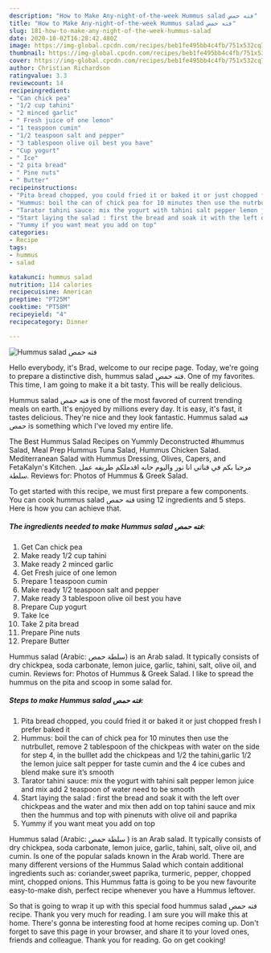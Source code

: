 ```yaml
---
description: "How to Make Any-night-of-the-week Hummus salad فته حمص"
title: "How to Make Any-night-of-the-week Hummus salad فته حمص"
slug: 181-how-to-make-any-night-of-the-week-hummus-salad
date: 2020-10-02T16:28:42.480Z
image: https://img-global.cpcdn.com/recipes/beb1fe495bb4c4fb/751x532cq70/hummus-salad-فته-حمص-recipe-main-photo.jpg
thumbnail: https://img-global.cpcdn.com/recipes/beb1fe495bb4c4fb/751x532cq70/hummus-salad-فته-حمص-recipe-main-photo.jpg
cover: https://img-global.cpcdn.com/recipes/beb1fe495bb4c4fb/751x532cq70/hummus-salad-فته-حمص-recipe-main-photo.jpg
author: Christian Richardson
ratingvalue: 3.3
reviewcount: 14
recipeingredient:
- "Can chick pea"
- "1/2 cup tahini"
- "2 minced garlic"
- " Fresh juice of one lemon"
- "1 teaspoon cumin"
- "1/2 teaspoon salt and pepper"
- "3 tablespoon olive oil best you have"
- "Cup yogurt"
- " Ice"
- "2 pita bread"
- " Pine nuts"
- " Butter"
recipeinstructions:
- "Pita bread chopped, you could fried it or baked it or just chopped fresh I prefer baked it"
- "Hummus: boil the can of chick pea for 10 minutes then use the nutrbullet, remove 2 tablespoon of the chickpeas with water on the side for step 4, in the bulllet add the chickpeas and 1/2 the tahini,garlic 1/2 the lemon juice salt pepper for taste cumin and the 4 ice cubes and blend make sure it’s smooth"
- "Tarator tahini sauce: mix the yogurt with tahini salt pepper lemon juice and mix add 2 teaspoon of water need to be smooth"
- "Start laying the salad : first the bread and soak it with the left over chickpeas and the water and mix then add on top tahini sauce and mix then the hummus and top with pinenuts with olive oil and paprika"
- "Yummy if you want meat you add on top"
categories:
- Recipe
tags:
- hummus
- salad

katakunci: hummus salad 
nutrition: 114 calories
recipecuisine: American
preptime: "PT25M"
cooktime: "PT58M"
recipeyield: "4"
recipecategory: Dinner

---
```



![Hummus salad فته حمص](https://img-global.cpcdn.com/recipes/beb1fe495bb4c4fb/751x532cq70/hummus-salad-فته-حمص-recipe-main-photo.jpg)

Hello everybody, it's Brad, welcome to our recipe page. Today, we're going to prepare a distinctive dish, hummus salad فته حمص. One of my favorites. This time, I am going to make it a bit tasty. This will be really delicious.

Hummus salad فته حمص is one of the most favored of current trending meals on earth. It's enjoyed by millions every day. It is easy, it's fast, it tastes delicious. They're nice and they look fantastic. Hummus salad فته حمص is something which I've loved my entire life.

The Best Hummus Salad Recipes on Yummly Deconstructed #hummus Salad, Meal Prep Hummus Tuna Salad, Hummus Chicken Salad. Mediterranean Salad with Hummus Dressing, Olives, Capers, and FetaKalyn&#39;s Kitchen. مرحبا بكم في قناتي انا نور واليوم حابه اقدملكم طريقه عمل سلطة. Reviews for: Photos of Hummus &amp; Greek Salad.


To get started with this recipe, we must first prepare a few components. You can cook hummus salad فته حمص using 12 ingredients and 5 steps. Here is how you can achieve that.

<!--inarticleads1-->

##### The ingredients needed to make Hummus salad فته حمص:

1. Get Can chick pea
1. Make ready 1/2 cup tahini
1. Make ready 2 minced garlic
1. Get  Fresh juice of one lemon
1. Prepare 1 teaspoon cumin
1. Make ready 1/2 teaspoon salt and pepper
1. Make ready 3 tablespoon olive oil best you have
1. Prepare Cup yogurt
1. Take  Ice
1. Take 2 pita bread
1. Prepare  Pine nuts
1. Prepare  Butter


Hummus salad (Arabic: سلطة حمص‎) is an Arab salad. It typically consists of dry chickpea, soda carbonate, lemon juice, garlic, tahini, salt, olive oil, and cumin. Reviews for: Photos of Hummus &amp; Greek Salad. I like to spread the hummus on the pita and scoop in some salad for. 

<!--inarticleads2-->

##### Steps to make Hummus salad فته حمص:

1. Pita bread chopped, you could fried it or baked it or just chopped fresh I prefer baked it
1. Hummus: boil the can of chick pea for 10 minutes then use the nutrbullet, remove 2 tablespoon of the chickpeas with water on the side for step 4, in the bulllet add the chickpeas and 1/2 the tahini,garlic 1/2 the lemon juice salt pepper for taste cumin and the 4 ice cubes and blend make sure it’s smooth
1. Tarator tahini sauce: mix the yogurt with tahini salt pepper lemon juice and mix add 2 teaspoon of water need to be smooth
1. Start laying the salad : first the bread and soak it with the left over chickpeas and the water and mix then add on top tahini sauce and mix then the hummus and top with pinenuts with olive oil and paprika
1. Yummy if you want meat you add on top


Hummus salad (Arabic: سلطة حمص ‎) is an Arab salad. It typically consists of dry chickpea, soda carbonate, lemon juice, garlic, tahini, salt, olive oil, and cumin. Is one of the popular salads known in the Arab world. There are many different versions of the Hummus Salad which contain additional ingredients such as: coriander,sweet paprika, turmeric, pepper, chopped mint, chopped onions. This Hummus fatta is going to be you new favourite easy-to-make dish, perfect recipe whenever you have a Hummus leftover. 

So that is going to wrap it up with this special food hummus salad فته حمص recipe. Thank you very much for reading. I am sure you will make this at home. There's gonna be interesting food at home recipes coming up. Don't forget to save this page in your browser, and share it to your loved ones, friends and colleague. Thank you for reading. Go on get cooking!
